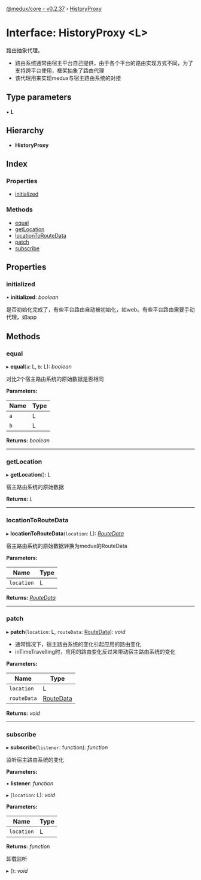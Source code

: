 [@medux/core - v0.2.37](../README.md) › [HistoryProxy](historyproxy.md)

# Interface: HistoryProxy <**L**>

路由抽象代理。
- 路由系统通常由宿主平台自己提供，由于各个平台的路由实现方式不同，为了支持跨平台使用，框架抽象了路由代理
- 该代理用来实现medux与宿主路由系统的对接

## Type parameters

▪ **L**

## Hierarchy

* **HistoryProxy**

## Index

### Properties

* [initialized](historyproxy.md#initialized)

### Methods

* [equal](historyproxy.md#equal)
* [getLocation](historyproxy.md#getlocation)
* [locationToRouteData](historyproxy.md#locationtoroutedata)
* [patch](historyproxy.md#patch)
* [subscribe](historyproxy.md#subscribe)

## Properties

###  initialized

• **initialized**: *boolean*

是否初始化完成了，有些平台路由自动被初始化，如web。有些平台路由需要手动代理，如app

## Methods

###  equal

▸ **equal**(`a`: L, `b`: L): *boolean*

对比2个宿主路由系统的原始数据是否相同

**Parameters:**

Name | Type |
------ | ------ |
`a` | L |
`b` | L |

**Returns:** *boolean*

___

###  getLocation

▸ **getLocation**(): *L*

宿主路由系统的原始数据

**Returns:** *L*

___

###  locationToRouteData

▸ **locationToRouteData**(`location`: L): *[RouteData](routedata.md)*

宿主路由系统的原始数据转换为medux的RouteData

**Parameters:**

Name | Type |
------ | ------ |
`location` | L |

**Returns:** *[RouteData](routedata.md)*

___

###  patch

▸ **patch**(`location`: L, `routeData`: [RouteData](routedata.md)): *void*

- 通常情况下，宿主路由系统的变化引起应用的路由变化
- inTimeTravelling时，应用的路由变化反过来带动宿主路由系统的变化

**Parameters:**

Name | Type |
------ | ------ |
`location` | L |
`routeData` | [RouteData](routedata.md) |

**Returns:** *void*

___

###  subscribe

▸ **subscribe**(`listener`: function): *function*

监听宿主路由系统的变化

**Parameters:**

▪ **listener**: *function*

▸ (`location`: L): *void*

**Parameters:**

Name | Type |
------ | ------ |
`location` | L |

**Returns:** *function*

卸载监听

▸ (): *void*
